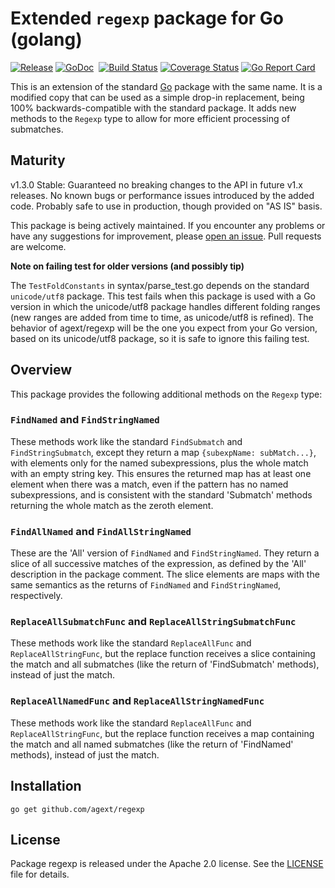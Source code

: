 # Extended `regexp` package for Go (golang)

[![Release](https://img.shields.io/github/release/agext/regexp.svg?style=flat)](https://github.com/agext/regexp/releases/latest)
[![GoDoc](https://img.shields.io/badge/godoc-reference-blue.svg?style=flat)](https://godoc.org/github.com/agext/regexp) 
[![Build Status](https://travis-ci.org/agext/regexp.svg?branch=master&style=flat)](https://travis-ci.org/agext/regexp)
[![Coverage Status](https://coveralls.io/repos/github/agext/regexp/badge.svg?style=flat)](https://coveralls.io/github/agext/regexp)
[![Go Report Card](https://goreportcard.com/badge/github.com/agext/regexp?style=flat)](https://goreportcard.com/report/github.com/agext/regexp)


This is an extension of the standard [Go](http://golang.org) package with the same name. It is a modified copy that can be used as a simple drop-in replacement, being 100% backwards-compatible with the standard package. It adds new methods to the `Regexp` type to allow for more efficient processing of submatches.

## Maturity

v1.3.0 Stable: Guaranteed no breaking changes to the API in future v1.x releases. No known bugs or performance issues introduced by the added code. Probably safe to use in production, though provided on "AS IS" basis.

This package is being actively maintained. If you encounter any problems or have any suggestions for improvement, please [open an issue](https://github.com/agext/regexp/issues). Pull requests are welcome.

**Note on failing test for older versions (and possibly tip)**

The `TestFoldConstants` in syntax/parse_test.go depends on the standard `unicode/utf8` package. This test fails when this package is used with a Go version in which the unicode/utf8 package handles different folding ranges (new ranges are added from time to time, as unicode/utf8 is refined). The behavior of agext/regexp will be the one you expect from your Go version, based on its unicode/utf8 package, so it is safe to ignore this failing test.

## Overview

This package provides the following additional methods on the `Regexp` type:

### `FindNamed` and `FindStringNamed`

These methods work like the standard `FindSubmatch` and `FindStringSubmatch`, except they return a map `{subexpName: subMatch...}`, with elements only for the named subexpressions, plus the whole match with an empty string key. This ensures the returned map has at least one element when there was a match, even if the pattern has no named subexpressions, and is consistent with the standard 'Submatch' methods returning the whole match as the zeroth element.

### `FindAllNamed` and `FindAllStringNamed`

These are the 'All' version of `FindNamed` and `FindStringNamed`. They return a slice of all successive matches of the expression, as defined by the 'All' description in the package comment. The slice elements are maps with the same semantics as the returns of `FindNamed` and `FindStringNamed`, respectively.

### `ReplaceAllSubmatchFunc` and `ReplaceAllStringSubmatchFunc`

These methods work like the standard `ReplaceAllFunc` and `ReplaceAllStringFunc`, but the replace function receives a slice containing the match and all submatches (like the return of 'FindSubmatch' methods), instead of just the match.

### `ReplaceAllNamedFunc` and `ReplaceAllStringNamedFunc`

These methods work like the standard `ReplaceAllFunc` and `ReplaceAllStringFunc`, but the replace function receives a map containing the match and all named submatches (like the return of 'FindNamed' methods), instead of just the match.

## Installation

```
go get github.com/agext/regexp
```

## License

Package regexp is released under the Apache 2.0 license. See the [LICENSE](LICENSE) file for details.
